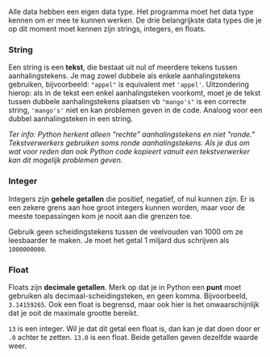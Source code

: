 Alle data hebben een eigen data type. Het programma moet het data type kennen om er mee te kunnen werken. 
De drie belangrijkste data types die je op dit moment moet kennen zijn strings, integers, en
floats.

### String

Een string is een **tekst**, die bestaat uit nul of meerdere tekens tussen
aanhalingstekens. Je mag zowel dubbele als enkele aanhalingstekens
gebruiken, bijvoorbeeld: `"appel"` is equivalent met `'appel'`. 
Uitzondering hierop: als in de tekst een enkel aanhalingsteken voorkomt, moet je de tekst tussen dubbele aanhalingstekens plaatsen vb `"mango's"` is een correcte string, `'mango's'` niet en kan problemen geven in de code. Analoog voor een dubbel aanhalingsteken in een string.

*Ter info: Python herkent alleen "rechte" aanhalingstekens en niet "ronde."
Tekstverwerkers gebruiken soms ronde aanhalingstekens. Als je dus om wat 
voor reden dan ook Python code kopieert vanuit een
tekstverwerker kan dit mogelijk problemen geven.*

### Integer

Integers zijn **gehele getallen** die positief, negatief, of nul kunnen
zijn. Er is een zekere grens aan hoe groot integers kunnen worden, maar voor 
de meeste toepassingen kom je nooit aan die grenzen toe.

Gebruik geen scheidingstekens tussen de veelvouden van 1000 om ze leesbaarder te maken. Je
moet het getal 1 miljard dus schrijven als `1000000000`.

### Float

Floats zijn **decimale getallen**. Merk op dat je in Python een **punt** moet
gebruiken als decimaal-scheidingsteken, en geen komma. Bijvoorbeeld, `3.14159265`.
Ook een float is begrensd, maar ook hier is het onwaarschijnlijk dat je ooit de maximale grootte bereikt.

`13` is een integer. Wil je dat dit getal een float is, dan kan je dat doen door 
er `.0` achter te zetten. `13.0` is een float. Beide getallen geven dezelfde waarde weer.
